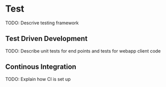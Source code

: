 # Test

TODO: Descrive testing framework

## Test Driven Development

TODO: Describe unit tests for end points and tests for webapp client code

## Continous Integration

TODO: Explain how CI is set up
